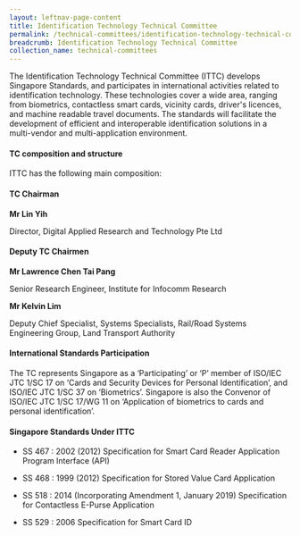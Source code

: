 ```yaml
---
layout: leftnav-page-content
title: Identification Technology Technical Committee
permalink: /technical-committees/identification-technology-technical-committee/
breadcrumb: Identification Technology Technical Committee
collection_name: technical-committees
---
```


The Identification Technology Technical Committee (ITTC) develops Singapore Standards, and participates in international activities related to identification technology. These technologies cover a wide area, ranging from biometrics, contactless smart cards, vicinity cards, driver's licences, and machine readable travel documents. The standards will facilitate the development of efficient and interoperable identification solutions in a multi-vendor and multi-application environment.

#### TC composition and structure ####

ITTC has the following main composition:

#### TC Chairman ####

**Mr Lin Yih**

Director, Digital Applied Research and Technology Pte Ltd

#### Deputy TC Chairmen ####

**Mr Lawrence Chen Tai Pang**

Senior Research Engineer, Institute for Infocomm Research

**Mr Kelvin Lim**

Deputy Chief Specialist, Systems Specialists, Rail/Road Systems Engineering Group, Land Transport Authority

#### International Standards Participation ####

The TC represents Singapore as a ‘Participating’ or ‘P’ member of ISO/IEC JTC 1/SC 17 on ‘Cards and Security Devices for Personal Identification’, and ISO/IEC JTC 1/SC 37 on ‘Biometrics’. Singapore is also the Convenor of ISO/IEC JTC 1/SC 17/WG 11 on ‘Application of biometrics to cards and personal identification’.


#### Singapore Standards Under ITTC ####

* SS 467 : 2002 (2012) Specification for Smart Card Reader Application Program Interface (API)

* SS 468 : 1999 (2012) Specification for Stored Value Card Application

* SS 518 : 2014 (Incorporating Amendment 1, January 2019) Specification for Contactless E-Purse Application

* SS 529 : 2006 Specification for Smart Card ID 
